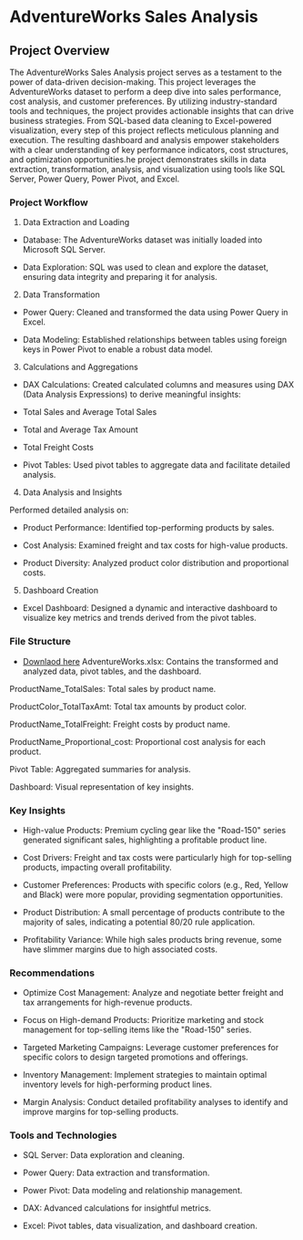 # AdventureWorks Sales Analysis

## Project Overview

The AdventureWorks Sales Analysis project serves as a testament to the power of data-driven decision-making. This project leverages the AdventureWorks dataset to perform a deep dive into sales performance, cost analysis, and customer preferences. By utilizing industry-standard tools and techniques, the project provides actionable insights that can drive business strategies. From SQL-based data cleaning to Excel-powered visualization, every step of this project reflects meticulous planning and execution. The resulting dashboard and analysis empower stakeholders with a clear understanding of key performance indicators, cost structures, and optimization opportunities.he project demonstrates skills in data extraction, transformation, analysis, and visualization using tools like SQL Server, Power Query, Power Pivot, and Excel.

### Project Workflow

1. Data Extraction and Loading

- Database: The AdventureWorks dataset was initially loaded into Microsoft SQL Server.

- Data Exploration: SQL was used to clean and explore the dataset, ensuring data integrity and preparing it for analysis.

2. Data Transformation

- Power Query: Cleaned and transformed the data using Power Query in Excel.

- Data Modeling: Established relationships between tables using foreign keys in Power Pivot to enable a robust data model.

3. Calculations and Aggregations

- DAX Calculations: Created calculated columns and measures using DAX (Data Analysis Expressions) to derive meaningful insights:

- Total Sales and Average Total Sales

- Total and Average Tax Amount

- Total Freight Costs

- Pivot Tables: Used pivot tables to aggregate data and facilitate detailed analysis.

4. Data Analysis and Insights

Performed detailed analysis on:

- Product Performance: Identified top-performing products by sales.

- Cost Analysis: Examined freight and tax costs for high-value products.

- Product Diversity: Analyzed product color distribution and proportional costs.

5. Dashboard Creation

- Excel Dashboard: Designed a dynamic and interactive dashboard to visualize key metrics and trends derived from the pivot tables.

### File Structure
- <a href= "https://github.com/Christabel-BI/AdventureWorks-Sales-Analysis/blob/main/AdventureWorks%20.xlsx">Downlaod here<a/> 
AdventureWorks.xlsx: Contains the transformed and analyzed data, pivot tables, and the dashboard.

ProductName_TotalSales: Total sales by product name.

ProductColor_TotalTaxAmt: Total tax amounts by product color.

ProductName_TotalFreight: Freight costs by product name.

ProductName_Proportional_cost: Proportional cost analysis for each product.

Pivot Table: Aggregated summaries for analysis.

Dashboard: Visual representation of key insights.

### Key Insights

- High-value Products: Premium cycling gear like the "Road-150" series generated significant sales, highlighting a profitable product line.

- Cost Drivers: Freight and tax costs were particularly high for top-selling products, impacting overall profitability.

- Customer Preferences: Products with specific colors (e.g., Red, Yellow and Black) were more popular, providing segmentation opportunities.

- Product Distribution: A small percentage of products contribute to the majority of sales, indicating a potential 80/20 rule application.

- Profitability Variance: While high sales products bring revenue, some have slimmer margins due to high associated costs.

### Recommendations

- Optimize Cost Management: Analyze and negotiate better freight and tax arrangements for high-revenue products.

- Focus on High-demand Products: Prioritize marketing and stock management for top-selling items like the "Road-150" series.

- Targeted Marketing Campaigns: Leverage customer preferences for specific colors to design targeted promotions and offerings.

- Inventory Management: Implement strategies to maintain optimal inventory levels for high-performing product lines.

- Margin Analysis: Conduct detailed profitability analyses to identify and improve margins for top-selling products.

### Tools and Technologies

- SQL Server: Data exploration and cleaning.

- Power Query: Data extraction and transformation.

- Power Pivot: Data modeling and relationship management.

- DAX: Advanced calculations for insightful metrics.

- Excel: Pivot tables, data visualization, and dashboard creation.

